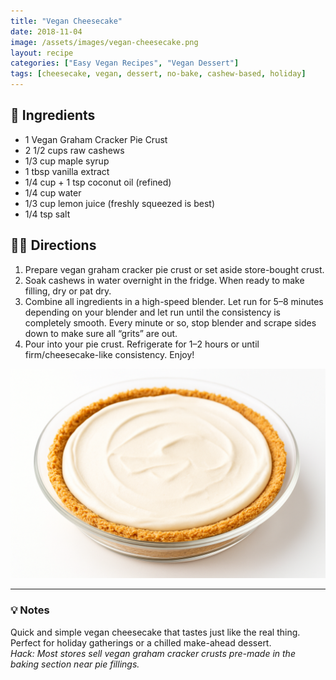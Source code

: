 ```yaml
---
title: "Vegan Cheesecake"
date: 2018-11-04
image: /assets/images/vegan-cheesecake.png
layout: recipe
categories: ["Easy Vegan Recipes", "Vegan Dessert"]
tags: [cheesecake, vegan, dessert, no-bake, cashew-based, holiday]
---
```


## 🧾 Ingredients

- 1 Vegan Graham Cracker Pie Crust
- 2 1/2 cups raw cashews
- 1/3 cup maple syrup
- 1 tbsp vanilla extract
- 1/4 cup + 1 tsp coconut oil (refined)
- 1/4 cup water
- 1/3 cup lemon juice (freshly squeezed is best)
- 1/4 tsp salt

## 👩‍🍳 Directions

1. Prepare vegan graham cracker pie crust or set aside store-bought crust.
2. Soak cashews in water overnight in the fridge. When ready to make filling, dry or pat dry.
3. Combine all ingredients in a high-speed blender. Let run for 5–8 minutes depending on your blender and let run until the consistency is completely smooth. Every minute or so, stop blender and scrape sides down to make sure all “grits” are out.
4. Pour into your pie crust. Refrigerate for 1–2 hours or until firm/cheesecake-like consistency. Enjoy!

![Easy Vegan Cheesecake](/assets/images/vegan-cheesecake.png)

---

### 💡 Notes

Quick and simple vegan cheesecake that tastes just like the real thing.  
Perfect for holiday gatherings or a chilled make-ahead dessert.  
*Hack: Most stores sell vegan graham cracker crusts pre-made in the baking section near pie fillings.*
